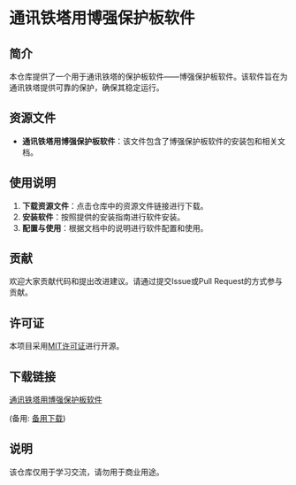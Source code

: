 # 通讯铁塔用博强保护板软件

## 简介

本仓库提供了一个用于通讯铁塔的保护板软件——博强保护板软件。该软件旨在为通讯铁塔提供可靠的保护，确保其稳定运行。

## 资源文件

- **通讯铁塔用博强保护板软件**：该文件包含了博强保护板软件的安装包和相关文档。

## 使用说明

1. **下载资源文件**：点击仓库中的资源文件链接进行下载。
2. **安装软件**：按照提供的安装指南进行软件安装。
3. **配置与使用**：根据文档中的说明进行软件配置和使用。

## 贡献

欢迎大家贡献代码和提出改进建议。请通过提交Issue或Pull Request的方式参与贡献。

## 许可证

本项目采用[MIT许可证](LICENSE)进行开源。

## 下载链接
[通讯铁塔用博强保护板软件](https://pan.quark.cn/s/5a05d59ba901) 

(备用: [备用下载](https://pan.baidu.com/s/1zS0BxMZ1mtdyWyge5xrduw?pwd=1234))

## 说明

该仓库仅用于学习交流，请勿用于商业用途。
